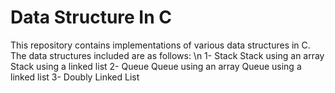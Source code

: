 # Data Structure In C 
This repository contains implementations of various data structures in C. The data structures included are as follows: \n
1- Stack
     Stack using an array
     Stack using a linked list
  2- Queue
      Queue using an array
      Queue using a linked list
  3- Doubly Linked List
